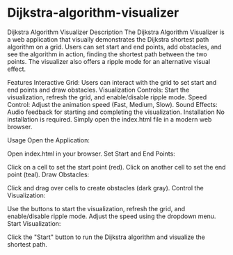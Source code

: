 # Dijkstra-algorithm-visualizer

Dijkstra Algorithm Visualizer
Description
The Dijkstra Algorithm Visualizer is a web application that visually demonstrates the Dijkstra shortest path algorithm on a grid. Users can set start and end points, add obstacles, and see the algorithm in action, finding the shortest path between the two points. The visualizer also offers a ripple mode for an alternative visual effect.

Features
Interactive Grid: Users can interact with the grid to set start and end points and draw obstacles.
Visualization Controls: Start the visualization, refresh the grid, and enable/disable ripple mode.
Speed Control: Adjust the animation speed (Fast, Medium, Slow).
Sound Effects: Audio feedback for starting and completing the visualization.
Installation
No installation is required. Simply open the index.html file in a modern web browser.

Usage
Open the Application:

Open index.html in your browser.
Set Start and End Points:

Click on a cell to set the start point (red).
Click on another cell to set the end point (teal).
Draw Obstacles:

Click and drag over cells to create obstacles (dark gray).
Control the Visualization:

Use the buttons to start the visualization, refresh the grid, and enable/disable ripple mode.
Adjust the speed using the dropdown menu.
Start Visualization:

Click the "Start" button to run the Dijkstra algorithm and visualize the shortest path.
